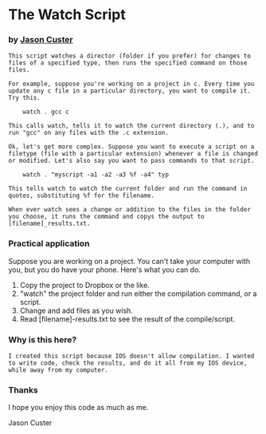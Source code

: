 # The Watch Script #

### by [Jason Custer](mailto://jscuster@gmail.com) ###

	This script watches a director (folder if you prefer) for changes to files of a specified type, then runs the specified command on those files.

	For example, suppose you're working on a project in c. Every time you update any c file in a particular directory, you want to compile it. Try this.

		watch . gcc c

	This calls watch, tells it to watch the current directory (.), and to run "gcc" on any files with the .c extension.

	Ok, let's get more complex. Suppose you want to execute a script on a filetype (file with a particular extension) whenever a file is changed or modified. Let's also say you want to pass commands to that script.

		watch . "myscript -a1 -a2 -a3 %f -a4" typ

	This tells watch to watch the current folder and run the command in quotes, substituting %f for the filename. 

	When ever watch sees a change or addition to the files in the folder you choose, it runs the command and copys the output to [filename]_results.txt.

### Practical application ###

Suppose you are working on a project. You can't take your computer with you, but you do have your phone. Here's what you can do.

1. Copy the project to Dropbox or the like.
2. "watch" the project folder and run either the compilation command, or a script.
3. Change and add files as you wish.
4. Read [filename]-results.txt to see the result of the compile/script.

### Why is this here? ###

	I created this script because IOS doesn't allow compilation. I wanted to write code, check the results, and do it all from my IOS device, while away from my computer.

### Thanks ###

I hope you enjoy this code as much as me.

Jason Custer
